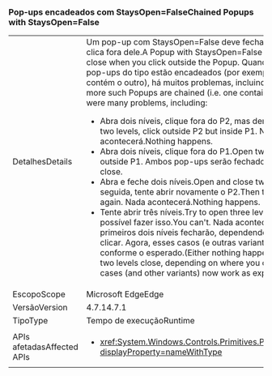 ### <a name="chained-popups-with-staysopenfalse"></a><span data-ttu-id="333a6-101">Pop-ups encadeados com StaysOpen=False</span><span class="sxs-lookup"><span data-stu-id="333a6-101">Chained Popups with StaysOpen=False</span></span>

|   |   |
|---|---|
|<span data-ttu-id="333a6-102">Detalhes</span><span class="sxs-lookup"><span data-stu-id="333a6-102">Details</span></span>|<span data-ttu-id="333a6-103">Um pop-up com StaysOpen=False deve fechar quando você clica fora dele.</span><span class="sxs-lookup"><span data-stu-id="333a6-103">A Popup with StaysOpen=False is supposed to close when you click outside the Popup.</span></span> <span data-ttu-id="333a6-104">Quando dois ou mais pop-ups do tipo estão encadeados (por exemplo, quando um contém o outro), há muitos problemas, incluindo:</span><span class="sxs-lookup"><span data-stu-id="333a6-104">When two or more such Popups are chained (i.e. one contains another), there were many problems, including:</span></span><ul><li><span data-ttu-id="333a6-105">Abra dois níveis, clique fora do P2, mas dentro do P1.</span><span class="sxs-lookup"><span data-stu-id="333a6-105">Open two levels, click outside P2 but inside P1.</span></span>  <span data-ttu-id="333a6-106">Nada acontecerá.</span><span class="sxs-lookup"><span data-stu-id="333a6-106">Nothing happens.</span></span></li><li><span data-ttu-id="333a6-107">Abra dois níveis, clique fora do P1.</span><span class="sxs-lookup"><span data-stu-id="333a6-107">Open two levels, click outside P1.</span></span>  <span data-ttu-id="333a6-108">Ambos pop-ups serão fechados.</span><span class="sxs-lookup"><span data-stu-id="333a6-108">Both popups close.</span></span></li><li><span data-ttu-id="333a6-109">Abra e feche dois níveis.</span><span class="sxs-lookup"><span data-stu-id="333a6-109">Open and close two levels.</span></span>  <span data-ttu-id="333a6-110">Em seguida, tente abrir novamente o P2.</span><span class="sxs-lookup"><span data-stu-id="333a6-110">Then try to open P2 again.</span></span>  <span data-ttu-id="333a6-111">Nada acontecerá.</span><span class="sxs-lookup"><span data-stu-id="333a6-111">Nothing happens.</span></span></li><li><span data-ttu-id="333a6-112">Tente abrir três níveis.</span><span class="sxs-lookup"><span data-stu-id="333a6-112">Try to open three levels.</span></span>  <span data-ttu-id="333a6-113">Não é possível fazer isso.</span><span class="sxs-lookup"><span data-stu-id="333a6-113">You can't.</span></span>  <span data-ttu-id="333a6-114">Nada acontecerá ou os primeiros dois níveis fecharão, dependendo de onde você clicar. Agora, esses casos (e outras variantes) funcionam conforme o esperado.</span><span class="sxs-lookup"><span data-stu-id="333a6-114">(Either nothing happens or the first two levels close, depending on where you click.) These cases (and other variants) now work as expected.</span></span></li></ul>|
|<span data-ttu-id="333a6-115">Escopo</span><span class="sxs-lookup"><span data-stu-id="333a6-115">Scope</span></span>|<span data-ttu-id="333a6-116">Microsoft Edge</span><span class="sxs-lookup"><span data-stu-id="333a6-116">Edge</span></span>|
|<span data-ttu-id="333a6-117">Versão</span><span class="sxs-lookup"><span data-stu-id="333a6-117">Version</span></span>|<span data-ttu-id="333a6-118">4.7.1</span><span class="sxs-lookup"><span data-stu-id="333a6-118">4.7.1</span></span>|
|<span data-ttu-id="333a6-119">Tipo</span><span class="sxs-lookup"><span data-stu-id="333a6-119">Type</span></span>|<span data-ttu-id="333a6-120">Tempo de execução</span><span class="sxs-lookup"><span data-stu-id="333a6-120">Runtime</span></span>|
|<span data-ttu-id="333a6-121">APIs afetadas</span><span class="sxs-lookup"><span data-stu-id="333a6-121">Affected APIs</span></span>|<ul><li><xref:System.Windows.Controls.Primitives.Popup.StaysOpen?displayProperty=nameWithType></li></ul>|

